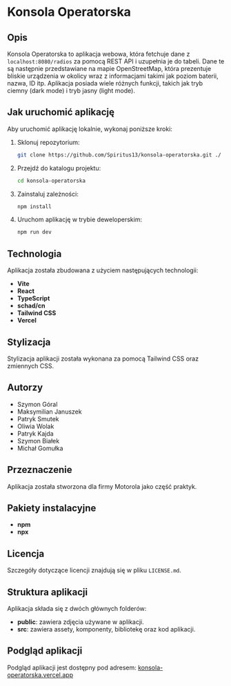 # Konsola Operatorska

## Opis

Konsola Operatorska to aplikacja webowa, która fetchuje dane z `localhost:8080/radios` za pomocą REST API i uzupełnia je do tabeli. Dane te są następnie przedstawiane na mapie OpenStreetMap, która prezentuje bliskie urządzenia w okolicy wraz z informacjami takimi jak poziom baterii, nazwa, ID itp. Aplikacja posiada wiele różnych funkcji, takich jak tryb ciemny (dark mode) i tryb jasny (light mode).

## Jak uruchomić aplikację

Aby uruchomić aplikację lokalnie, wykonaj poniższe kroki:

1. Sklonuj repozytorium:
   ``` sh
   git clone https://github.com/Spiritus13/konsola-operatorska.git ./
   ```

2. Przejdź do katalogu projektu:
   ``` sh
   cd konsola-operatorska
   ```

3. Zainstaluj zależności:
   ``` sh
   npm install
   ```

4. Uruchom aplikację w trybie deweloperskim:
   ``` sh
   npm run dev
   ```

## Technologia

Aplikacja została zbudowana z użyciem następujących technologii:

- **Vite**
- **React**
- **TypeScript**
- **schad/cn**
- **Tailwind CSS**
- **Vercel**

## Stylizacja

Stylizacja aplikacji została wykonana za pomocą Tailwind CSS oraz zmiennych CSS.

## Autorzy

- Szymon Góral
- Maksymilian Januszek
- Patryk Smutek
- Oliwia Wolak
- Patryk Kajda
- Szymon Białek
- Michał Gomułka

## Przeznaczenie

Aplikacja została stworzona dla firmy Motorola jako część praktyk.

## Pakiety instalacyjne

- **npm**
- **npx**

## Licencja

Szczegóły dotyczące licencji znajdują się w pliku `LICENSE.md`.

## Struktura aplikacji

Aplikacja składa się z dwóch głównych folderów:

- **public**: zawiera zdjęcia używane w aplikacji.
- **src**: zawiera assety, komponenty, bibliotekę oraz kod aplikacji.

## Podgląd aplikacji

Podgląd aplikacji jest dostępny pod adresem: [konsola-operatorska.vercel.app](https://konsola-operatorska.vercel.app/)
